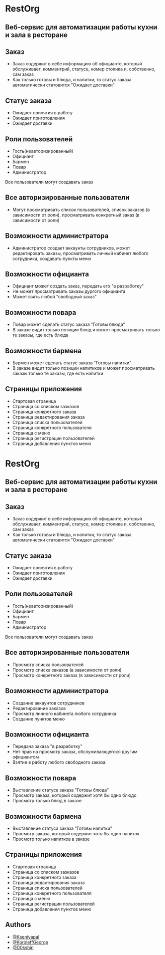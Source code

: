 # RestOrg



## Веб-сервис для автоматизации работы кухни и зала в ресторане
## Заказ
 - Заказ содержит в себе информацию об официанте, который обслуживает, комментрий, статусе, номер столика и, собственно, сам заказ
 - Как только готовы и блюда, и напитки, то статус заказа автоматически статовится "Ожидает доставки"

## Статус заказа
 - Ожидает принятия в работу
 - Ожидает приготовления
 - Ожидает доставки

## Роли пользователей
 - Гость(неавторизированный)
 - Официант
 - Бармен
 - Повар
 - Администратор

Все пользователи могут создавать заказ

## Все авторизированные пользователи
 - Могут просматривать список пользователей, список заказов (в зависимости от роли), просматривать конкретный заказ (в зависимости от роли)

## Возможности администратора
 - Администратор создает аккаунты сотрудников, может редактировать заказы, просматривать личный кабинет любого сотрудника, создавать пункты меню

## Возможности официанта
 - Официант может создать заказ, передать его "в разработку"
 - Не может просматривать заказы дургого официанта
 - Может взять любой "свободный заказ"

## Возможности повара
 - Повар может сделать статус заказа "Готовы блюда"
 - В заказе видит только позиции блюд и может просматривать только те заказы, где есть блюда

## Возможности бармена
 - Бармен может сделать статус заказа "Готовы напитки"
 - В заказе видит только позиции напиткков и может просматривать заказы только те заказы, где есть напитки

## Страницы приложения
 - Стартовая страница
 - Страница со списком зазказов
 - Страница конкретного заказа
 - Страница редактирования заказа
 - Страница списка пользователей
 - Страница конкретного пользователя
 - Страница с меню
 - Страница регистрации пользователей
 - Страница добавления пунктов меню
 
 



# RestOrg



## Веб-сервис для автоматизации работы кухни и зала в ресторане
## Заказ
 - Заказ содержит в себе информацию об официанте, который обслуживает, комментрий, статусе, номер столика и, собственно, сам заказ
 - Как только готовы и блюда, и напитки, то статус заказа автоматически статовится "Ожидает доставки"

## Статус заказа
 - Ожидает принятия в работу
 - Ожидает приготовления
 - Ожидает доставки

## Роли пользователей
 - Гость(неавторизированный)
 - Официант
 - Бармен
 - Повар
 - Администратор

Все пользователи могут создавать заказ

## Все авторизированные пользователи
 - Просмотр списка пользователей
 - Просмотр списка заказов (в зависимости от роли)
 - Просмотр конкретного заказа (в зависимости от роли)

## Возможности администратора
 - Создание аккаунтов сотрудников
 - Редактирование заказов
 - Просмотр личного кабинета любого сотрудника
 - Создание пунктов меню

## Возможности официанта
 - Передача заказа "в разработку"
 - Нет прав на просмотр заказа, обслуживающегося другим официантом
 - Взятие в работу любого свободного заказа

## Возможности повара
 - Выставление статуса заказа "Готовы блюда"
 - Просмотр заказа, который содержит хотя бы одно блюдо
 - Просмотр только блюд в заказе

## Возможности бармена
 - Выставление статуса заказа "Готовы напитки"
 - Просмотр заказа, который содержит хотя бы один напиток
 - Просмотр только напитков в заказе

## Страницы приложения
 - Стартовая страница
 - Страница со списком зазказов
 - Страница конкретного заказа
 - Страница редактирования заказа
 - Страница списка пользователей
 - Страница конкретного пользователя
 - Страница с меню
 - Страница регистрации пользователей
 - Страница добавления пунктов меню


 
## Authors

- [@Kseniyapal](https://github.com/Kseniyapal)
- [@KoroleffGeorge](https://github.com/KoroleffGeorge)
- [@D0kshin](https://github.com/D0kshin)